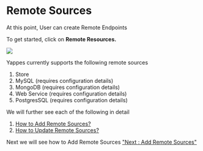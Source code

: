Remote Sources
==============

At this point, User can create Remote Endpoints

To get started, click on **Remote Resources.**

![](../images/remote_sources/remote_sources_1.png)

Yappes currently supports the following remote sources

1.  Store
2.  MySQL (requires configuration details)
3.  MongoDB (requires configuration details)
4.  Web Service (requires configuration details)
5.  PostgresSQL (requires configuration details)

We will further see each of the following in detail

1.  [How to Add Remote Sources?](add_remote_sources)
2.  [How to Update Remote Sources?](update_remote_sources)

Next we will see how to Add Remote Sources ["Next : Add Remote
Sources"](add_remote_sources)
